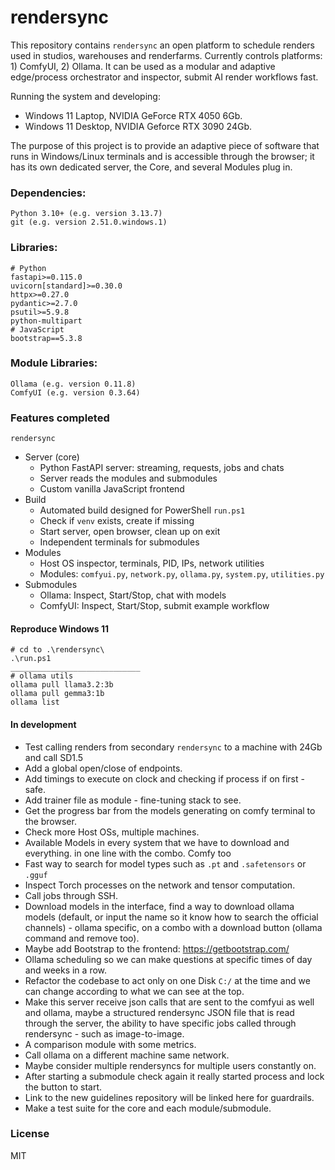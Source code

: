 # rendersync

This repository contains `rendersync` an open platform to schedule renders used in studios, warehouses and renderfarms. Currently controls platforms: 1) ComfyUI, 2) Ollama. It can be used as a modular and adaptive edge/process orchestrator and inspector, submit AI render workflows fast.   

Running the system and developing:  
- Windows 11 Laptop, NVIDIA GeForce RTX 4050 6Gb. 
- Windows 11 Desktop, NVIDIA Geforce RTX 3090 24Gb. 

The purpose of this project is to provide an adaptive piece of software that runs in Windows/Linux terminals and is accessible through the browser; it has its own dedicated server, the Core, and several Modules plug in.


### Dependencies:  
```
Python 3.10+ (e.g. version 3.13.7)   
git (e.g. version 2.51.0.windows.1)   
```

### Libraries:  
```
# Python
fastapi>=0.115.0
uvicorn[standard]>=0.30.0
httpx>=0.27.0
pydantic>=2.7.0
psutil>=5.9.8
python-multipart
# JavaScript
bootstrap==5.3.8
```

### Module Libraries: 
```
Ollama (e.g. version 0.11.8)   
ComfyUI (e.g. version 0.3.64)  
```

### Features completed

`rendersync`
- Server (core)
    - Python FastAPI server: streaming, requests, jobs and chats
    - Server reads the modules and submodules
    - Custom vanilla JavaScript frontend
- Build
    - Automated build designed for PowerShell `run.ps1`  
    - Check if `venv` exists, create if missing
    - Start server, open browser, clean up on exit
    - Independent terminals for submodules
- Modules
    - Host OS inspector, terminals, PID, IPs, network utilities  
    - Modules: `comfyui.py`, `network.py`,  `ollama.py`, `system.py`, `utilities.py`
- Submodules
    - Ollama: Inspect, Start/Stop, chat with models  
    - ComfyUI: Inspect, Start/Stop, submit example workflow


#### Reproduce Windows 11

```
# cd to .\rendersync\
.\run.ps1
_____________________________
# ollama utils
ollama pull llama3.2:3b 
ollama pull gemma3:1b
ollama list  
```


#### In development

- Test calling renders from secondary `rendersync` to a machine with 24Gb and call SD1.5    
- Add a global open/close of endpoints.   
- Add timings to execute on clock and checking if process if on first - safe.    
- Add trainer file as module - fine-tuning stack to see.    
- Get the progress bar from the models generating on comfy terminal to the browser.   
- Check more Host OSs, multiple machines.   
- Available Models in every system that we have to download and everything. in one line with the combo.  Comfy too   
- Fast way to search for model types such as `.pt` and `.safetensors` or `.gguf`   
- Inspect Torch processes on the network and tensor computation.   
- Call jobs through SSH.      
- Download models in the interface, find a way to download ollama models (default, or input the name so it know how to search the official channels) - ollama specific, on a combo with a download button (ollama command and remove too).   
- Maybe add Bootstrap to the frontend: https://getbootstrap.com/   
- Ollama scheduling so we can make questions at specific times of day and weeks in a row.     
- Refactor the codebase to act only on one Disk `C:/` at the time and we can change according to what we can see at the top.     
- Make this server receive json calls that are sent to the comfyui as well and ollama, maybe a structured rendersync JSON file that is read through the server, the ability to have specific jobs called through rendersync - such as image-to-image.   
- A comparison module with some metrics.
- Call ollama on a different machine same network. 
- Maybe consider multiple rendersyncs for multiple users constantly on.  
- After starting a submodule check again it really started process and lock the button to start.   
- Link to the new guidelines repository will be linked here for guardrails.
- Make a test suite for the core and each module/submodule. 


### License
MIT

